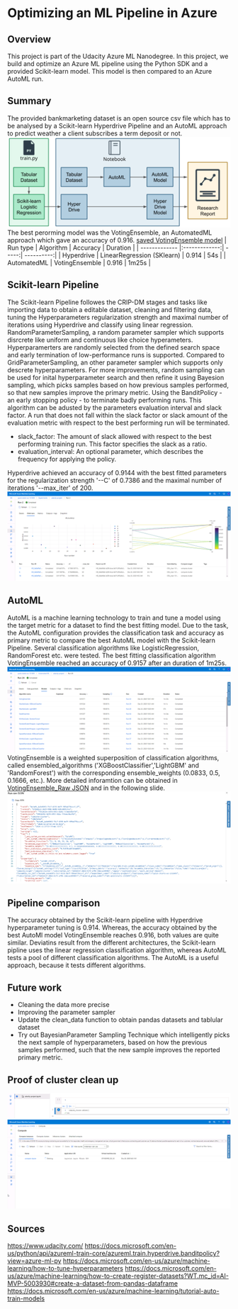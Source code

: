 # Optimizing an ML Pipeline in Azure

## Overview
This project is part of the Udacity Azure ML Nanodegree.
In this project, we build and optimize an Azure ML pipeline using the Python SDK and a provided Scikit-learn model.
This model is then compared to an Azure AutoML run.

## Summary
The provided bankmarketing dataset is an open source csv file which has to be analysed by a Scikit-learn Hyperdrive Pipeline and an AutoML approach to predict weather a client subscribes a term deposit or not.
![overview](https://github.com/Daniel-car1/nd00333_AZMLND_Optimizing_a_Pipeline_in_Azure-Starter_Files/blob/master/docs/overview.PNG)
The best perorming model was the VotingEnsemble, an AutomatedML approach which gave an accuracy of 0.916. [saved VotingEnsemble model](https://github.com/Daniel-car1/nd00333_AZMLND_Optimizing_a_Pipeline_in_Azure-Starter_Files/blob/master/AutoMLb55d7c87225.zip)
| Run type        | Algorithm           | Accuracy  | Duration |
| ------------- |:-------------:| -----:| ----------:|
| Hyperdrive      | LinearRegression (SKlearn) | 0.914 | 54s |
| AutomatedML      | VotingEnsemble      |   0.916 | 1m25s |

## Scikit-learn Pipeline
The Scikit-learn Pipeline followes the CRIP-DM stages and tasks like importing data to obtain a editable dataset, cleaning and filtering data, tuning the Hyperparameters regularization strength and maximal number of iterations using Hyperdrive and classify using linear regression.
RandomParameterSampling, a random parameter sampler which supports disrcrete like uniform and continuous like choice hyperameters. Hyperparamerters are randomly selected from the defined search space and early termination of low-performance runs is supported. Compared to GridParameterSampling, an other parameter sampler which supports only descrete hyperparameters. For more improvements, random sampling can be used for inital hyperparameter search and then refine it using Bayesion sampling, which picks samples based on how previous samples performed, so that new samples improve the primary metric. 
Using the BanditPolicy - an early stopping policy - to terminate badly performing runs. This algorithm can be adusted by the parameters evaluation interval and slack factor. A run that does not fall within the slack factor or slack amount of the evaluation metric with respect to the best performing run will be terminated.
* slack_factor: The amount of slack allowed with respect to the best performing training run. This factor specifies the slack as a ratio.
* evaluation_interval: An optional parameter, which describes the frequency for applying the policy.

Hyperdrive achieved an accuracy of 0.9144 with the best fitted parameters for the regularization strength '--C' of 0.7386 and the maximal number of iterations '--max_iter' of 200.
![hyperdrive](https://github.com/Daniel-car1/nd00333_AZMLND_Optimizing_a_Pipeline_in_Azure-Starter_Files/blob/master/docs/Hyperdrive.PNG)

## AutoML
AutoML is a machine learning technology to train and tune a model using the target metric for a dataset to find the best fitting model. Due to the task, the AutoML configuration provides the classification task and accuracy as primary metric to compare the best AutoML model with the Scikit-learn Pipeline. Several classification algorithms like LogisticRegression, RandomForest etc. were tested. The best fitting classification algorithm VotingEnsemble reached an accuracy of 0.9157 after an duration of 1m25s.
![AutoML](https://github.com/Daniel-car1/nd00333_AZMLND_Optimizing_a_Pipeline_in_Azure-Starter_Files/blob/master/docs/AutoML_algos.PNG)
VotingEnsemble is a weighted superposition of classification algorithms, called ensembled_algorithms ('XGBoostClassifier','LightGBM' and 'RandomForest') with the corresponding ensemble_weights (0.0833, 0.5, 0.1666, etc.). More detailed inforamtion can be obtained in [VotingEnsemble_Raw JSON](https://github.com/Daniel-car1/nd00333_AZMLND_Optimizing_a_Pipeline_in_Azure-Starter_Files/blob/master/EnsembleV_RawJSON.json) and in the following slide. 
![AutoML](https://github.com/Daniel-car1/nd00333_AZMLND_Optimizing_a_Pipeline_in_Azure-Starter_Files/blob/master/docs/RawJSON_Ensemble_AutoML.PNG)


## Pipeline comparison
The accuracy obtained by the Scikit-learn pipeline with Hyperdrive hyperparameter tuning is 0.914. Whereas, the accuracy obtained by the best AutoMl model VotingEnsemble reaches 0.916, both values are quite similar. Deviatins result from the different architectures, the Scikit-learn pipline uses the linear regression classification algorithm, whereas AutoML tests a pool of different classification algorithms.
The AutoML is a useful approach, because it tests different algorithms.

## Future work
* Cleaning the data more precise
* Improving the parameter sampler
* Update the clean_data function to obtain pandas datasets and tablular dataset
* Try out BayesianParameter Sampling Technique which intelligently picks the next sample of hyperparameters, based on how the previous samples performed, such that the new sample improves the reported primary metric.

## Proof of cluster clean up
![AutoML](https://github.com/Daniel-car1/nd00333_AZMLND_Optimizing_a_Pipeline_in_Azure-Starter_Files/blob/master/docs/Delete_code.PNG)
![AutoML](https://github.com/Daniel-car1/nd00333_AZMLND_Optimizing_a_Pipeline_in_Azure-Starter_Files/blob/master/docs/Delete.PNG)

## Sources
https://www.udacity.com/
https://docs.microsoft.com/en-us/python/api/azureml-train-core/azureml.train.hyperdrive.banditpolicy?view=azure-ml-py
https://docs.microsoft.com/en-us/azure/machine-learning/how-to-tune-hyperparameters
https://docs.microsoft.com/en-us/azure/machine-learning/how-to-create-register-datasets?WT.mc_id=AI-MVP-5003930#create-a-dataset-from-pandas-dataframe
https://docs.microsoft.com/en-us/azure/machine-learning/tutorial-auto-train-models

